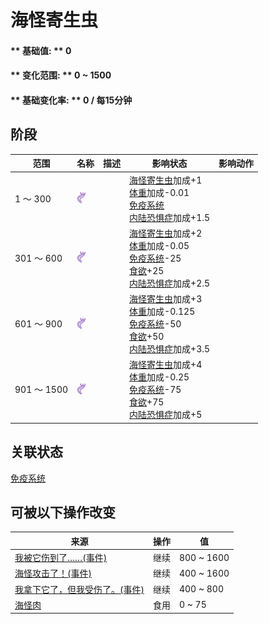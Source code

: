 # 海怪寄生虫  
#### ** 基础值: ** 0   
#### ** 变化范围: ** 0 ~ 1500  
#### ** 基础变化率: ** 0 / 每15分钟  
## 阶段  
范围  |  名称  |  描述  |  影响状态  |  影响动作  
----  |  ----  |  ----  |  ----  |  ----  
1 ～ 300  |  <img decoding="async" src="Sprite/SeahoundParasites.png" href="a.md" style="max-width:20px;max-height:20px;">  |    |  [海怪寄生虫](ParasitesSeahound.md)加成+1<br>[体重](Weight.md)加成-0.01<br>[免疫系统](ImmuneSystem.md)<br>[内陆恐惧症](LandSickness.md)加成+1.5  |    
301 ～ 600  |  <img decoding="async" src="Sprite/SeahoundParasites.png" href="a.md" style="max-width:20px;max-height:20px;">  |    |  [海怪寄生虫](ParasitesSeahound.md)加成+2<br>[体重](Weight.md)加成-0.05<br>[免疫系统](ImmuneSystem.md)-25<br>[食欲](Appetite.md)+25<br>[内陆恐惧症](LandSickness.md)加成+2.5  |    
601 ～ 900  |  <img decoding="async" src="Sprite/SeahoundParasites.png" href="a.md" style="max-width:20px;max-height:20px;">  |    |  [海怪寄生虫](ParasitesSeahound.md)加成+3<br>[体重](Weight.md)加成-0.125<br>[免疫系统](ImmuneSystem.md)-50<br>[食欲](Appetite.md)+50<br>[内陆恐惧症](LandSickness.md)加成+3.5  |    
901 ～ 1500  |  <img decoding="async" src="Sprite/SeahoundParasites.png" href="a.md" style="max-width:20px;max-height:20px;">  |    |  [海怪寄生虫](ParasitesSeahound.md)加成+4<br>[体重](Weight.md)加成-0.25<br>[免疫系统](ImmuneSystem.md)-75<br>[食欲](Appetite.md)+75<br>[内陆恐惧症](LandSickness.md)加成+5  |    
## 关联状态  
[免疫系统](ImmuneSystem.md)  
## 可被以下操作改变  
来源  |  操作  |  值  
----  |  ----  |  ----  
[我被它伤到了……(事件)](Event_SeahoundFightBadFailure.md)  |  继续  |  800 ~ 1600  
[海怪攻击了！(事件)](Event_SeahoundFightFailedRetreat.md)  |  继续  |  400 ~ 1600  
[我拿下它了，但我受伤了。(事件)](Event_SeahoundFightMixedSuccess.md)  |  继续  |  400 ~ 800  
[海怪肉](Seahoundmeat.md)  |  食用  |  0 ~ 75  
